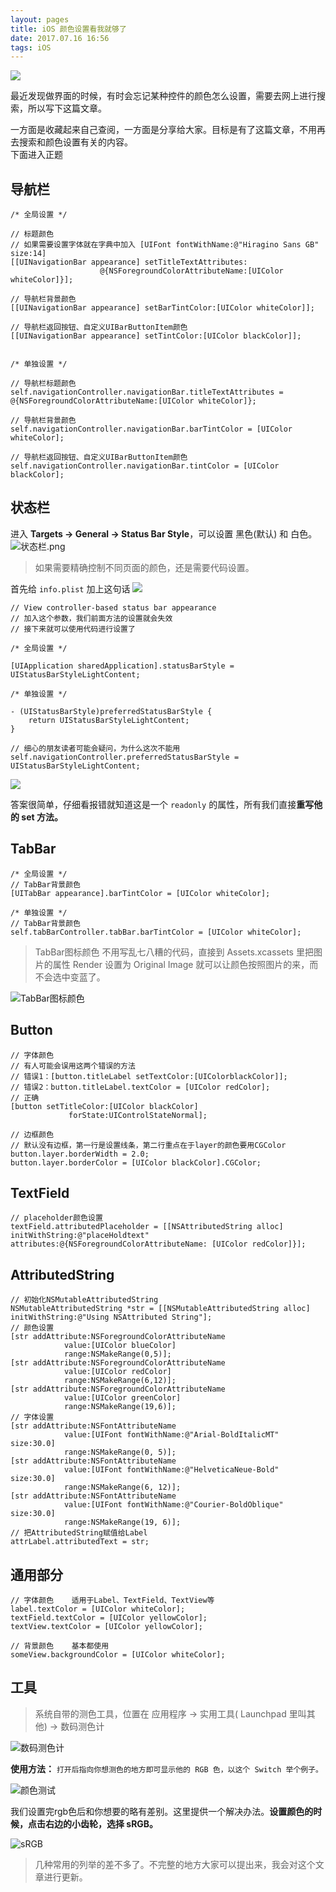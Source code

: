 ```yaml
---
layout: pages
title: iOS 颜色设置看我就够了
date: 2017.07.16 16:56
tags: iOS
---
```


![](http://upload-images.jianshu.io/upload_images/2024647-fdf516583f619bf8.jpg?imageMogr2/auto-orient/strip%7CimageView2/2/w/1240)

最近发现做界面的时候，有时会忘记某种控件的颜色怎么设置，需要去网上进行搜索，所以写下这篇文章。  

一方面是收藏起来自己查阅，一方面是分享给大家。目标是有了这篇文章，不用再去搜索和颜色设置有关的内容。  
下面进入正题

<!-- more -->

导航栏
---
    /* 全局设置 */

    // 标题颜色
    // 如果需要设置字体就在字典中加入 [UIFont fontWithName:@"Hiragino Sans GB" size:14]
    [[UINavigationBar appearance] setTitleTextAttributes:
						@{NSForegroundColorAttributeName:[UIColor whiteColor]}];

    // 导航栏背景颜色
    [[UINavigationBar appearance] setBarTintColor:[UIColor whiteColor]];

    // 导航栏返回按钮、自定义UIBarButtonItem颜色
    [[UINavigationBar appearance] setTintColor:[UIColor blackColor]];


    /* 单独设置 */

    // 导航栏标题颜色
    self.navigationController.navigationBar.titleTextAttributes = @{NSForegroundColorAttributeName:[UIColor whiteColor]};

    // 导航栏背景颜色
    self.navigationController.navigationBar.barTintColor = [UIColor whiteColor];

    // 导航栏返回按钮、自定义UIBarButtonItem颜色
    self.navigationController.navigationBar.tintColor = [UIColor blackColor];


状态栏
---
进入 **Targets -> General -> Status Bar Style**，可以设置 黑色(默认) 和 白色。
![状态栏.png](http://upload-images.jianshu.io/upload_images/2024647-7888dcb45ecb2b70.png?imageMogr2/auto-orient/strip%7CimageView2/2/w/1240)

>如果需要精确控制不同页面的颜色，还是需要代码设置。

首先给 `info.plist` 加上这句话
![](http://upload-images.jianshu.io/upload_images/2024647-bccb5327f1fd879a.png?imageMogr2/auto-orient/strip%7CimageView2/2/w/1240)

    // View controller-based status bar appearance
    // 加入这个参数，我们前面方法的设置就会失效
    // 接下来就可以使用代码进行设置了

    /* 全局设置 */

    [UIApplication sharedApplication].statusBarStyle = UIStatusBarStyleLightContent;

    /* 单独设置 */

    - (UIStatusBarStyle)preferredStatusBarStyle {
        return UIStatusBarStyleLightContent;
    }
    
    // 细心的朋友读者可能会疑问，为什么这次不能用
    self.navigationController.preferredStatusBarStyle = UIStatusBarStyleLightContent;

![](http://upload-images.jianshu.io/upload_images/2024647-a2b52ccb0e359919.png?imageMogr2/auto-orient/strip%7CimageView2/2/w/1240)

答案很简单，仔细看报错就知道这是一个 `readonly` 的属性，所有我们直接**重写他的 set 方法。**

TabBar
---
    /* 全局设置 */
    // TabBar背景颜色
    [UITabBar appearance].barTintColor = [UIColor whiteColor];

    /* 单独设置 */
    // TabBar背景颜色
    self.tabBarController.tabBar.barTintColor = [UIColor whiteColor];

>TabBar图标颜色
不用写乱七八糟的代码，直接到 Assets.xcassets 里把图片的属性 Render 设置为 Original Image 就可以让颜色按照图片的来，而不会选中变蓝了。

![TabBar图标颜色](http://upload-images.jianshu.io/upload_images/2024647-380ab7a533417150.png?imageMogr2/auto-orient/strip%7CimageView2/2/w/1240)

Button
---
    // 字体颜色
    // 有人可能会误用这两个错误的方法
    // 错误1：[button.titleLabel setTextColor:[UIColorblackColor]];
    // 错误2：button.titleLabel.textColor = [UIColor redColor];
    // 正确
    [button setTitleColor:[UIColor blackColor]
                 forState:UIControlStateNormal];

    // 边框颜色
    // 默认没有边框，第一行是设置线条，第二行重点在于layer的颜色要用CGColor
    button.layer.borderWidth = 2.0;
    button.layer.borderColor = [UIColor blackColor].CGColor;

TextField
---
    // placeholder颜色设置
    textField.attributedPlaceholder = [[NSAttributedString alloc] initWithString:@"placeHoldtext" attributes:@{NSForegroundColorAttributeName: [UIColor redColor]}];    
AttributedString
---
    // 初始化NSMutableAttributedString
    NSMutableAttributedString *str = [[NSMutableAttributedString alloc] initWithString:@"Using NSAttributed String"];
    // 颜色设置
    [str addAttribute:NSForegroundColorAttributeName
                value:[UIColor blueColor]
                range:NSMakeRange(0,5)];
    [str addAttribute:NSForegroundColorAttributeName
                value:[UIColor redColor]
                range:NSMakeRange(6,12)];
    [str addAttribute:NSForegroundColorAttributeName
                value:[UIColor greenColor]
                range:NSMakeRange(19,6)];
    // 字体设置
    [str addAttribute:NSFontAttributeName
                value:[UIFont fontWithName:@"Arial-BoldItalicMT" size:30.0]
                range:NSMakeRange(0, 5)];
    [str addAttribute:NSFontAttributeName
                value:[UIFont fontWithName:@"HelveticaNeue-Bold" size:30.0]
                range:NSMakeRange(6, 12)];
    [str addAttribute:NSFontAttributeName
                value:[UIFont fontWithName:@"Courier-BoldOblique" size:30.0]
                range:NSMakeRange(19, 6)];
    // 把AttributedString赋值给Label
    attrLabel.attributedText = str;

通用部分
---

    // 字体颜色    适用于Label、TextField、TextView等
    label.textColor = [UIColor whiteColor];
    textField.textColor = [UIColor yellowColor];
    textView.textColor = [UIColor yellowColor];

    // 背景颜色    基本都使用
    someView.backgroundColor = [UIColor whiteColor];

工具
---
>系统自带的测色工具，位置在 应用程序 -> 实用工具( Launchpad 里叫其他) -> 数码测色计

![数码测色计](http://upload-images.jianshu.io/upload_images/2024647-aaaf5ba72cdaac8d.png?imageMogr2/auto-orient/strip%7CimageView2/2/w/1240)

**使用方法：**
`打开后指向你想测色的地方即可显示他的 RGB 色，以这个 Switch 举个例子。`

![颜色测试](http://upload-images.jianshu.io/upload_images/2024647-75933c18f922f29f.png?imageMogr2/auto-orient/strip%7CimageView2/2/w/1240)

我们设置完rgb色后和你想要的略有差别。这里提供一个解决办法。**设置颜色的时候，点击右边的小齿轮，选择 sRGB。**

![sRGB](http://upload-images.jianshu.io/upload_images/2024647-0f5ddb49ef25393a.png?imageMogr2/auto-orient/strip%7CimageView2/2/w/1240)

>几种常用的列举的差不多了。不完整的地方大家可以提出来，我会对这个文章进行更新。
